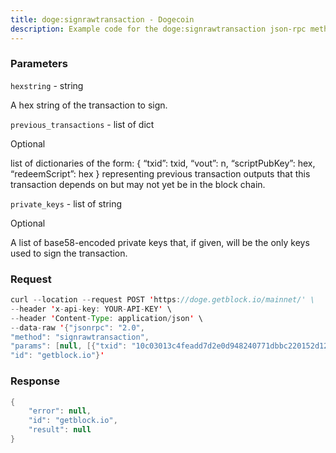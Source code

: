 ```yaml
---
title: doge:signrawtransaction - Dogecoin
description: Example code for the doge:signrawtransaction json-rpc method. Сomplete guide on how to use doge:signrawtransaction json-rpc in GetBlock.io Web3 documentation.
---
```


### Parameters


`hexstring` - string

A hex string of the transaction to sign.

`previous_transactions` - list of dict

Optional

list of dictionaries of the form: { “txid”: txid, “vout”: n,
“scriptPubKey”: hex, “redeemScript”: hex } representing previous
transaction outputs that this transaction depends on but may not yet be
in the block chain.

`private_keys` - list of string

Optional

A list of base58-encoded private keys that, if given, will be the only
keys used to sign the transaction.

### Request

``` java
curl --location --request POST 'https://doge.getblock.io/mainnet/' \
--header 'x-api-key: YOUR-API-KEY' \
--header 'Content-Type: application/json' \
--data-raw '{"jsonrpc": "2.0",
"method": "signrawtransaction",
"params": [null, [{"txid": "10c03013c4feadd7d2e0d948240771dbbc220152d12c3ab7628a40a7f827f658", "vout": 10, "scriptPubKey": "hexencodedscriptpubkey", "redeemscript": "hexencodedredeemscript"}, {"txid": "10c01013c4feadd7d2e0d948240771dbbc220152d12c3ab7628a40a7f827f658", "vout": 1, "scriptPubKey": "hexencodedscriptpubkey", "redeemscript": "hexencodedredeemscript"}], null],
"id": "getblock.io"}'
```

###  Response

``` java
{
    "error": null,
    "id": "getblock.io",
    "result": null
}
```

